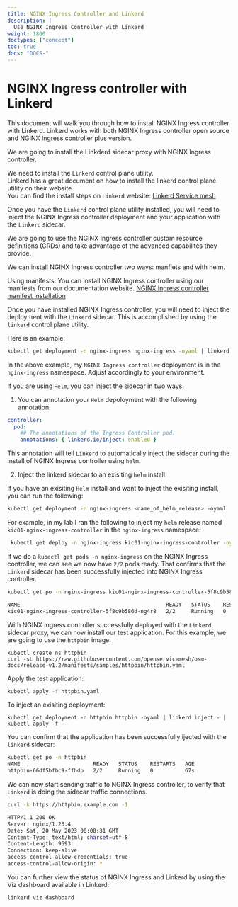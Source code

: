 ```yaml
---
title: NGINX Ingress Controller and Linkerd
description: |
  Use NGINX Ingress Controller with Linkerd
weight: 1800
doctypes: ["concept"]
toc: true
docs: "DOCS-"
---
```


# NGINX Ingress controller with Linkerd

This document will walk you through how to install NGINX Ingress controller with Linkerd. Linkerd works with both NGINX Ingress controller open source and NGINX Ingress controller plus version.

We are going to install the Linkderd sidecar proxy with NGINX Ingress controller.

We need to install the `Linkerd` control plane utility.    
Linkerd has a great document on how to install the linkerd control plane utility on their website.   
You can find the install steps on `Linkerd` website: [Linkerd Service mesh](https://linkerd.io/2.13/getting-started/)

Once you have the `Linkerd` control plane utility installed, you will need to inject the NGINX Ingress controller deployment and your application with the `Linkerd` sidecar.

We are going to use the NGINX Ingress controller custom resource definitions (CRDs) and take advantage of the advanced capabilites they provide.

We can install NGINX Ingress controller two ways: manfiets and with helm.

Using manifests:
You can install NGINX Ingress controller using our manifests from our documentation website. 
[NGINX Ingress controller manifest installation](https://docs.nginx.com/nginx-ingress-controller/installation/installation-with-manifests/)


Once you have installed NGINX Ingress controller, you will need to inject the deployment with the `Linkerd` sidecar.
This is accomplished by using the `linkerd` control plane utility.    

Here is an example:

```bash
kubectl get deployment -n nginx-ingress nginx-ingress -oyaml | linkerd inject - | kubectl apply -f
```

In the above example, my `NGINX Ingress controller` deployment is in the `nginx-ingress` namespace. Adjust accordingly to your environment.    


If you are using `Helm`, you can inject the sidecar in two ways.

1. You can annotation your `Helm` depoloyment with the following annotation:

```yaml
controller:
  pod:
    ## The annotations of the Ingress Controller pod.
    annotations: { linkerd.io/inject: enabled }
```

This annotation will tell `Linkerd` to automatically inject the sidecar during the install of NGINX Ingress controller using `helm`.


2. Inject the linkerd sidecar to an exisiting `helm` install

If you have an exisiting `Helm` install and want to inject the exisiting install, you can run the following:

```bash
kubectl get deployment -n nginx-ingress <name_of_helm_release> -oyaml | linkerd inject - | kubectl apply -f 
```

For example, in my lab I ran the following to inject my `helm` release named `kic01-nginx-ingress-controller` in the `nginx-ingress` namespace:

```bash
 kubectl get deploy -n nginx-ingress kic01-nginx-ingress-controller -oyaml | linkerd inject - | kubectl apply -f -
 ```

If we do a `kubectl get pods -n nginx-ingress` on the NGINX Ingress controller, we can see we now have `2/2` pods ready. That confirms that the `Linkerd` sidecar has been successfully injected into NGINX Ingress controller.

```bash
kubectl get po -n nginx-ingress kic01-nginx-ingress-controller-5f8c9b586d-ng4r8

NAME                                              READY   STATUS    RESTARTS   AGE
kic01-nginx-ingress-controller-5f8c9b586d-ng4r8   2/2     Running   0          30m
```

With NGINX Ingress controller successfully deployed with the `Linkerd` sidecar proxy, we can now install our test application.
For this example, we are going to use the `httpbin` image.

```
kubectl create ns httpbin
curl -sL https://raw.githubusercontent.com/openservicemesh/osm-docs/release-v1.2/manifests/samples/httpbin/httpbin.yaml
```

Apply the test application:

```bash
kubectl apply -f httpbin.yaml
```

To inject an exisiting deployment:
```
kubectl get deployment -n httpbin httpbin -oyaml | linkerd inject - | kubectl apply -f -
```

You can confirm that the application has been successfully ijected with the `linkerd` sidecar:

```bash
kubectl get po -n httpbin
NAME                       READY   STATUS    RESTARTS   AGE
httpbin-66df5bfbc9-ffhdp   2/2     Running   0          67s
```


We can now start sending traffic to NGINX Ingress controller, to verify that `Linkerd` is doing the sidecar traffic connections.

```bash
curl -k https://httpbin.example.com -I

HTTP/1.1 200 OK
Server: nginx/1.23.4
Date: Sat, 20 May 2023 00:08:31 GMT
Content-Type: text/html; charset=utf-8
Content-Length: 9593
Connection: keep-alive
access-control-allow-credentials: true
access-control-allow-origin: *
```

You can further view the status of NGINX Ingress and Linkerd by using the Viz dashboard available in Linkerd:

```bash
linkerd viz dashboard
```
